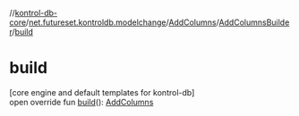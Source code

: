 //[kontrol-db-core](../../../../index.md)/[net.futureset.kontroldb.modelchange](../../index.md)/[AddColumns](../index.md)/[AddColumnsBuilder](index.md)/[build](build.md)

# build

[core engine and default templates for kontrol-db]\
open override fun [build](build.md)(): [AddColumns](../index.md)
